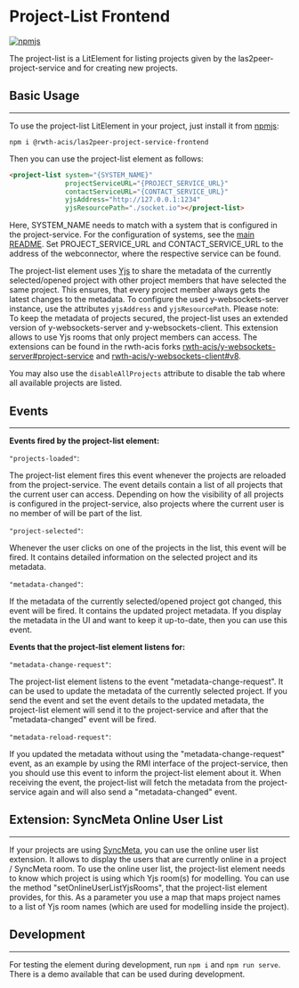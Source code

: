# Project-List Frontend
[![npmjs](https://img.shields.io/npm/v/@rwth-acis/las2peer-project-service-frontend?color=success)](https://www.npmjs.com/package/@rwth-acis/las2peer-project-service-frontend)

The project-list is a LitElement for listing projects given by the las2peer-project-service and for creating new projects.

## Basic Usage
-------------------

To use the project-list LitElement in your project, just install it from [npmjs](https://www.npmjs.com/package/@rwth-acis/las2peer-project-service-frontend):

```
npm i @rwth-acis/las2peer-project-service-frontend
```

Then you can use the project-list element as follows:

```html
<project-list system="{SYSTEM_NAME}"
              projectServiceURL="{PROJECT_SERVICE_URL}"
              contactServiceURL="{CONTACT_SERVICE_URL}"
              yjsAddress="http://127.0.0.1:1234"
              yjsResourcePath="./socket.io"></project-list>
```

Here, SYSTEM_NAME needs to match with a system that is configured in the project-service.
For the configuration of systems, see the [main README](../).
Set PROJECT_SERVICE_URL and CONTACT_SERVICE_URL to the address of the webconnector, where the respective service can be found.

The project-list element uses [Yjs](https://github.com/yjs/yjs) to share the metadata of the currently selected/opened project with other project members that have selected the same project.
This ensures, that every project member always gets the latest changes to the metadata.
To configure the used y-websockets-server instance, use the attributes `yjsAddress` and `yjsResourcePath`.
Please note: To keep the metadata of projects secured, the project-list uses an extended version of y-websockets-server and y-websockets-client.
This extension allows to use Yjs rooms that only project members can access.
The extensions can be found in the rwth-acis forks [rwth-acis/y-websockets-server#project-service](https://github.com/rwth-acis/y-websockets-server/tree/project-service) and [rwth-acis/y-websockets-client#v8](https://github.com/rwth-acis/y-websockets-client/tree/v8).


You may also use the `disableAllProjects` attribute to disable the tab where all available projects are listed.

## Events
-------------

**Events fired by the project-list element:**

`"projects-loaded"`:

The project-list element fires this event whenever the projects are reloaded from the project-service.
The event details contain a list of all projects that the current user can access.
Depending on how the visibility of all projects is configured in the project-service, also projects where the current user is no member of will be part of the list.

`"project-selected"`:

Whenever the user clicks on one of the projects in the list, this event will be fired.
It contains detailed information on the selected project and its metadata.

`"metadata-changed"`:

If the metadata of the currently selected/opened project got changed, this event will be fired.
It contains the updated project metadata.
If you display the metadata in the UI and want to keep it up-to-date, then you can use this event.

**Events that the project-list element listens for:**

`"metadata-change-request"`:

The project-list element listens to the event "metadata-change-request".
It can be used to update the metadata of the currently selected project.
If you send the event and set the event details to the updated metadata, the project-list element will send it to the project-service and after that the "metadata-changed" event will be fired.

`"metadata-reload-request"`:

If you updated the metadata without using the "metadata-change-request" event, as an example by using the RMI interface of the project-service, then you should use this event to inform the project-list element about it.
When receiving the event, the project-list will fetch the metadata from the project-service again and will also send a "metadata-changed" event.

## Extension: SyncMeta Online User List
-------------------------------------------

If your projects are using [SyncMeta](https://github.com/rwth-acis/syncmeta), you can use the online user list extension.
It allows to display the users that are currently online in a project / SyncMeta room.
To use the online user list, the project-list element needs to know which project is using which Yjs room(s) for modelling.
You can use the method "setOnlineUserListYjsRooms", that the project-list element provides, for this.
As a parameter you use a map that maps project names to a list of Yjs room names (which are used for modelling inside the project).

## Development
-----------------------------
For testing the element during development, run `npm i` and  `npm run serve`.
There is a demo available that can be used during development.
